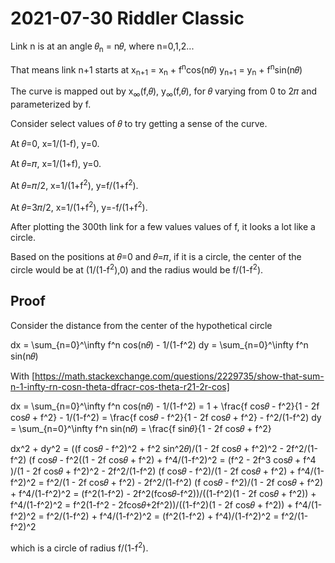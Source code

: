 2021-07-30 Riddler Classic
==========================
Link n is at an angle 𝜃<sub>n</sub> = n𝜃, where n=0,1,2...

That means link n+1 starts at
  x<sub>n+1</sub> = x<sub>n</sub> + f<sup>n</sup>cos(n𝜃)
  y<sub>n+1</sub> = y<sub>n</sub> + f<sup>n</sup>sin(n𝜃)

The curve is mapped out by x<sub>∞</sub>(f,𝜃), y<sub>∞</sub>(f,𝜃), for
𝜃 varying from 0 to 2𝜋 and parameterized by f.

Consider select values of 𝜃 to try getting a sense of the curve.

At 𝜃=0, x=1/(1-f), y=0.

At 𝜃=𝜋, x=1/(1+f), y=0.

At 𝜃=𝜋/2, x=1/(1+f<sup>2</sup>), y=f/(1+f<sup>2</sup>).

At 𝜃=3𝜋/2, x=1/(1+f<sup>2</sup>), y=-f/(1+f<sup>2</sup>).

After plotting the 300th link for a few values values of f, it looks a lot
like a circle.

Based on the positions at 𝜃=0 and 𝜃=𝜋, if it is a circle,
the center of the circle would be at (1/(1-f<sup>2</sup>),0)
and the radius would be f/(1-f<sup>2</sup>).

Proof
-----
Consider the distance from the center of the hypothetical circle

  dx = \sum_{n=0}^\infty f^n cos(n𝜃) - 1/(1-f^2)
  dy = \sum_{n=0}^\infty f^n sin(n𝜃)

With [https://math.stackexchange.com/questions/2229735/show-that-sum-n-1-infty-rn-cosn-theta-dfracr-cos-theta-r21-2r-cos]

  dx = \sum_{n=0}^\infty f^n cos(n𝜃) - 1/(1-f^2)
     = 1 + \frac{f cos𝜃 - f^2}{1 - 2f cos𝜃 + f^2} - 1/(1-f^2)
     = \frac{f cos𝜃 - f^2}{1 - 2f cos𝜃 + f^2} - f^2/(1-f^2)
  dy = \sum_{n=0}^\infty f^n sin(n𝜃)
     = \frac{f sin𝜃}{1 - 2f cos𝜃 + f^2}

  dx^2 + dy^2
     = ((f cos𝜃 - f^2)^2 + f^2 sin^2𝜃)/(1 - 2f cos𝜃 + f^2)^2
       - 2f^2/(1-f^2) (f cos𝜃 - f^2((1 - 2f cos𝜃 + f^2)
       + f^4/(1-f^2)^2
     = (f^2 - 2f^3 cos𝜃 + f^4 )/(1 - 2f cos𝜃 + f^2)^2
       - 2f^2/(1-f^2) (f cos𝜃 - f^2)/(1 - 2f cos𝜃 + f^2)
       + f^4/(1-f^2)^2
     = f^2/(1 - 2f cos𝜃 + f^2)
       - 2f^2/(1-f^2) (f cos𝜃 - f^2)/(1 - 2f cos𝜃 + f^2)
       + f^4/(1-f^2)^2
     = (f^2(1-f^2) - 2f^2(fcos𝜃-f^2))/((1-f^2)(1 - 2f cos𝜃 + f^2))
       + f^4/(1-f^2)^2
     = f^2(1-f^2 - 2fcos𝜃+2f^2))/((1-f^2)(1 - 2f cos𝜃 + f^2))
       + f^4/(1-f^2)^2
     = f^2/(1-f^2) + f^4/(1-f^2)^2
     = (f^2(1-f^2) + f^4)/(1-f^2)^2
     = f^2/(1-f^2)^2

which is a circle of radius f/(1-f<sup>2</sup>).
